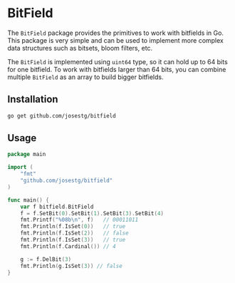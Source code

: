 # BitField

The `BitField` package provides the primitives to work with bitfields in Go. This package is very simple and
can be used to implement more complex data structures such as bitsets, bloom filters, etc.

The `BitField` is implemented using `uint64` type, so it can hold up to 64 bits for one bitfield. To work with
bitfields larger than 64 bits, you can combine multiple `BitField` as an array to build bigger bitfields.   

## Installation

```bash
go get github.com/josestg/bitfield
```

## Usage

```go
package main

import (
	"fmt"
	"github.com/josestg/bitfield"
)

func main() {
	var f bitfield.BitField
	f = f.SetBit(0).SetBit(1).SetBit(3).SetBit(4)
	fmt.Printf("%08b\n", f)   // 00011011
	fmt.Println(f.IsSet(0))   // true
	fmt.Println(f.IsSet(2))   // false
	fmt.Println(f.IsSet(3))   // true
	fmt.Println(f.Cardinal()) // 4

	g := f.DelBit(3)
	fmt.Println(g.IsSet(3)) // false
}
```